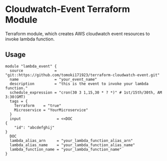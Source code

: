 # Cloudwatch-Event Terraform Module

Terraform module, which creates AWS cloudwatch event resources to invoke lambda function.

## Usage

~~~
module "lambda_event" {
  source              = "git::https://github.com/tomoki171923/terraform-cloudwatch-event.git"
  name                = "your_event_name"
  description         = "this is the event to invoke your lambda function."
  schedule_expression = "cron(30 3 1,15,30 * ? *)" # 1st/15th/30th, AM 3:30(GMT)
  tags = {
    Terraform    = "true"
    Microservice = "YourMicroservice"
  }
  input                = <<DOC
{
    "id": "abcdefghij"
}
  DOC
  lambda_alias_arn     = "your_lambda_function_alias_arn"
  lambda_alias_name    = "your_lambda_function_alias_name"
  lambda_function_name = "your_lambda_function_name"
}
~~~